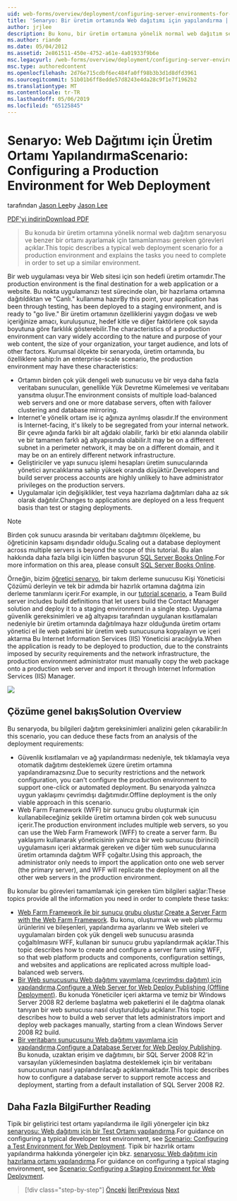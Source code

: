 ```yaml
---
uid: web-forms/overview/deployment/configuring-server-environments-for-web-deployment/scenario-configuring-a-production-environment-for-web-deployment
title: 'Senaryo: Bir üretim ortamında Web dağıtımı için yapılandırma | Microsoft Docs'
author: jrjlee
description: Bu konu, bir üretim ortamına yönelik normal web dağıtım senaryosu açıklar ve benzer bir ayarlamak için tamamlamanız gereken görevleri açıklar...
ms.author: riande
ms.date: 05/04/2012
ms.assetid: 2e861511-450e-4752-a61e-4a01933f9b6e
msc.legacyurl: /web-forms/overview/deployment/configuring-server-environments-for-web-deployment/scenario-configuring-a-production-environment-for-web-deployment
msc.type: authoredcontent
ms.openlocfilehash: 2d76e715cdbf6ec484fa0ff98b3b3d1d8dfd3961
ms.sourcegitcommit: 51b01b6ff8edde57d8243e4da28c9f1e7f1962b2
ms.translationtype: MT
ms.contentlocale: tr-TR
ms.lasthandoff: 05/06/2019
ms.locfileid: "65125845"
---
```

# <a name="scenario-configuring-a-production-environment-for-web-deployment"></a><span data-ttu-id="6e2fc-103">Senaryo: Web Dağıtımı için Üretim Ortamı Yapılandırma</span><span class="sxs-lookup"><span data-stu-id="6e2fc-103">Scenario: Configuring a Production Environment for Web Deployment</span></span>

<span data-ttu-id="6e2fc-104">tarafından [Jason Lee](https://github.com/jrjlee)</span><span class="sxs-lookup"><span data-stu-id="6e2fc-104">by [Jason Lee](https://github.com/jrjlee)</span></span>

[<span data-ttu-id="6e2fc-105">PDF'yi indirin</span><span class="sxs-lookup"><span data-stu-id="6e2fc-105">Download PDF</span></span>](https://msdnshared.blob.core.windows.net/media/MSDNBlogsFS/prod.evol.blogs.msdn.com/CommunityServer.Blogs.Components.WeblogFiles/00/00/00/63/56/8130.DeployingWebAppsInEnterpriseScenarios.pdf)

> <span data-ttu-id="6e2fc-106">Bu konuda bir üretim ortamına yönelik normal web dağıtım senaryosu ve benzer bir ortamı ayarlamak için tamamlanması gereken görevleri açıklar.</span><span class="sxs-lookup"><span data-stu-id="6e2fc-106">This topic describes a typical web deployment scenario for a production environment and explains the tasks you need to complete in order to set up a similar environment.</span></span>

<span data-ttu-id="6e2fc-107">Bir web uygulaması veya bir Web sitesi için son hedefi üretim ortamıdır.</span><span class="sxs-lookup"><span data-stu-id="6e2fc-107">The production environment is the final destination for a web application or a website.</span></span> <span data-ttu-id="6e2fc-108">Bu nokta uygulamanızı test sürecinde olan, bir hazırlama ortamına dağıtıldıktan ve "Canlı." kullanıma hazır</span><span class="sxs-lookup"><span data-stu-id="6e2fc-108">By this point, your application has been through testing, has been deployed to a staging environment, and is ready to "go live."</span></span> <span data-ttu-id="6e2fc-109">Bir üretim ortamının özelliklerini yaygın doğası ve web içeriğinize amacı, kuruluşunuz, hedef kitle ve diğer faktörlere çok sayıda boyutuna göre farklılık gösterebilir.</span><span class="sxs-lookup"><span data-stu-id="6e2fc-109">The characteristics of a production environment can vary widely according to the nature and purpose of your web content, the size of your organization, your target audience, and lots of other factors.</span></span> <span data-ttu-id="6e2fc-110">Kurumsal ölçekte bir senaryoda, üretim ortamında, bu özelliklere sahip:</span><span class="sxs-lookup"><span data-stu-id="6e2fc-110">In an enterprise-scale scenario, the production environment may have these characteristics:</span></span>

- <span data-ttu-id="6e2fc-111">Ortamın birden çok yük dengeli web sunucusu ve bir veya daha fazla veritabanı sunucuları, genellikle Yük Devretme Kümelemesi ve veritabanı yansıtma oluşur.</span><span class="sxs-lookup"><span data-stu-id="6e2fc-111">The environment consists of multiple load-balanced web servers and one or more database servers, often with failover clustering and database mirroring.</span></span>
- <span data-ttu-id="6e2fc-112">Internet'e yönelik ortam ise iç ağınıza ayrılmış olasıdır.</span><span class="sxs-lookup"><span data-stu-id="6e2fc-112">If the environment is Internet-facing, it's likely to be segregated from your internal network.</span></span> <span data-ttu-id="6e2fc-113">Bir çevre ağında farklı bir alt ağdaki olabilir, farklı bir etki alanında olabilir ve bir tamamen farklı ağ altyapısında olabilir.</span><span class="sxs-lookup"><span data-stu-id="6e2fc-113">It may be on a different subnet in a perimeter network, it may be on a different domain, and it may be on an entirely different network infrastructure.</span></span>
- <span data-ttu-id="6e2fc-114">Geliştiriciler ve yapı sunucu işlemi hesapları üretim sunucularında yönetici ayrıcalıklarına sahip yüksek oranda düşüktür.</span><span class="sxs-lookup"><span data-stu-id="6e2fc-114">Developers and build server process accounts are highly unlikely to have administrator privileges on the production servers.</span></span>
- <span data-ttu-id="6e2fc-115">Uygulamalar için değişiklikler, test veya hazırlama dağıtımları daha az sık olarak dağıtılır.</span><span class="sxs-lookup"><span data-stu-id="6e2fc-115">Changes to applications are deployed on a less frequent basis than test or staging deployments.</span></span>

> [!NOTE]
> <span data-ttu-id="6e2fc-116">Birden çok sunucu arasında bir veritabanı dağıtımını ölçekleme, bu öğreticinin kapsamı dışındadır olduğu.</span><span class="sxs-lookup"><span data-stu-id="6e2fc-116">Scaling out a database deployment across multiple servers is beyond the scope of this tutorial.</span></span> <span data-ttu-id="6e2fc-117">Bu alan hakkında daha fazla bilgi için lütfen başvurun [SQL Server Books Online](https://technet.microsoft.com/library/ms130214.aspx).</span><span class="sxs-lookup"><span data-stu-id="6e2fc-117">For more information on this area, please consult [SQL Server Books Online](https://technet.microsoft.com/library/ms130214.aspx).</span></span>

<span data-ttu-id="6e2fc-118">Örneğin, bizim [öğretici senaryo](../deploying-web-applications-in-enterprise-scenarios/enterprise-web-deployment-scenario-overview.md), bir takım derleme sunucusu Kişi Yöneticisi Çözümü derleyin ve tek bir adımda bir hazırlık ortamına dağıtma izin derleme tanımlarını içerir.</span><span class="sxs-lookup"><span data-stu-id="6e2fc-118">For example, in our [tutorial scenario](../deploying-web-applications-in-enterprise-scenarios/enterprise-web-deployment-scenario-overview.md), a Team Build server includes build definitions that let users build the Contact Manager solution and deploy it to a staging environment in a single step.</span></span> <span data-ttu-id="6e2fc-119">Uygulama güvenlik gereksinimleri ve ağ altyapısı tarafından uygulanan kısıtlamaları nedeniyle bir üretim ortamında dağıtılmaya hazır olduğunda üretim ortamı yönetici el ile web paketini bir üretim web sunucusuna kopyalayın ve içeri aktarma Bu Internet Information Services (IIS) Yöneticisi aracılığıyla.</span><span class="sxs-lookup"><span data-stu-id="6e2fc-119">When the application is ready to be deployed to production, due to the constraints imposed by security requirements and the network infrastructure, the production environment administrator must manually copy the web package onto a production web server and import it through Internet Information Services (IIS) Manager.</span></span>

![](scenario-configuring-a-production-environment-for-web-deployment/_static/image1.png)

## <a name="solution-overview"></a><span data-ttu-id="6e2fc-120">Çözüme genel bakış</span><span class="sxs-lookup"><span data-stu-id="6e2fc-120">Solution Overview</span></span>

<span data-ttu-id="6e2fc-121">Bu senaryoda, bu bilgileri dağıtım gereksinimleri analizini gelen çıkarabilir:</span><span class="sxs-lookup"><span data-stu-id="6e2fc-121">In this scenario, you can deduce these facts from an analysis of the deployment requirements:</span></span>

- <span data-ttu-id="6e2fc-122">Güvenlik kısıtlamaları ve ağ yapılandırması nedeniyle, tek tıklamayla veya otomatik dağıtımı desteklemek üzere üretim ortamına yapılandıramazsınız.</span><span class="sxs-lookup"><span data-stu-id="6e2fc-122">Due to security restrictions and the network configuration, you can't configure the production environment to support one-click or automated deployment.</span></span> <span data-ttu-id="6e2fc-123">Bu senaryoda yalnızca uygun yaklaşımı çevrimdışı dağıtımıdır.</span><span class="sxs-lookup"><span data-stu-id="6e2fc-123">Offline deployment is the only viable approach in this scenario.</span></span>
- <span data-ttu-id="6e2fc-124">Web Farm Framework (WFF) bir sunucu grubu oluşturmak için kullanabileceğiniz şekilde üretim ortamına birden çok web sunucusu içerir.</span><span class="sxs-lookup"><span data-stu-id="6e2fc-124">The production environment includes multiple web servers, so you can use the Web Farm Framework (WFF) to create a server farm.</span></span> <span data-ttu-id="6e2fc-125">Bu yaklaşımı kullanarak yöneticisinin yalnızca bir web sunucusu (birincil) uygulamasını içeri aktarmak gereken ve diğer tüm web sunucularına üretim ortamında dağıtım WFF çoğaltır.</span><span class="sxs-lookup"><span data-stu-id="6e2fc-125">Using this approach, the administrator only needs to import the application onto one web server (the primary server), and WFF will replicate the deployment on all the other web servers in the production environment.</span></span>

<span data-ttu-id="6e2fc-126">Bu konular bu görevleri tamamlamak için gereken tüm bilgileri sağlar:</span><span class="sxs-lookup"><span data-stu-id="6e2fc-126">These topics provide all the information you need in order to complete these tasks:</span></span>

- <span data-ttu-id="6e2fc-127">[Web Farm Framework ile bir sunucu grubu oluştur](configuring-a-database-server-for-web-deploy-publishing.md).</span><span class="sxs-lookup"><span data-stu-id="6e2fc-127">[Create a Server Farm with the Web Farm Framework](configuring-a-database-server-for-web-deploy-publishing.md).</span></span> <span data-ttu-id="6e2fc-128">Bu konu, oluşturmak ve web platformu ürünlerini ve bileşenleri, yapılandırma ayarlarını ve Web siteleri ve uygulamaları birden çok yük dengeli web sunucusu arasında çoğaltılmasını WFF, kullanan bir sunucu grubu yapılandırmak açıklar.</span><span class="sxs-lookup"><span data-stu-id="6e2fc-128">This topic describes how to create and configure a server farm using WFF, so that web platform products and components, configuration settings, and websites and applications are replicated across multiple load-balanced web servers.</span></span>
- <span data-ttu-id="6e2fc-129">[Bir Web sunucusunu Web dağıtımı yayımlama (çevrimdışı dağıtım) için yapılandırma](configuring-a-web-server-for-web-deploy-publishing-offline-deployment.md).</span><span class="sxs-lookup"><span data-stu-id="6e2fc-129">[Configure a Web Server for Web Deploy Publishing (Offline Deployment)](configuring-a-web-server-for-web-deploy-publishing-offline-deployment.md).</span></span> <span data-ttu-id="6e2fc-130">Bu konuda Yöneticiler içeri aktarma ve temiz bir Windows Server 2008 R2 derleme başlatma web paketlerini el ile dağıtma olanak tanıyan bir web sunucusu nasıl oluşturulduğu açıklanır.</span><span class="sxs-lookup"><span data-stu-id="6e2fc-130">This topic describes how to build a web server that lets administrators import and deploy web packages manually, starting from a clean Windows Server 2008 R2 build.</span></span>
- <span data-ttu-id="6e2fc-131">[Bir veritabanı sunucusunu Web dağıtımı yayımlama için yapılandırma](configuring-a-database-server-for-web-deploy-publishing.md).</span><span class="sxs-lookup"><span data-stu-id="6e2fc-131">[Configure a Database Server for Web Deploy Publishing](configuring-a-database-server-for-web-deploy-publishing.md).</span></span> <span data-ttu-id="6e2fc-132">Bu konuda, uzaktan erişim ve dağıtımını, bir SQL Server 2008 R2'in varsayılan yüklemesinden başlatma desteklemek için bir veritabanı sunucusunun nasıl yapılandırılacağı açıklanmaktadır.</span><span class="sxs-lookup"><span data-stu-id="6e2fc-132">This topic describes how to configure a database server to support remote access and deployment, starting from a default installation of SQL Server 2008 R2.</span></span>

## <a name="further-reading"></a><span data-ttu-id="6e2fc-133">Daha Fazla Bilgi</span><span class="sxs-lookup"><span data-stu-id="6e2fc-133">Further Reading</span></span>

<span data-ttu-id="6e2fc-134">Tipik bir geliştirici test ortamı yapılandırma ile ilgili yönergeler için bkz [senaryosu: Web dağıtımı için bir Test Ortamı yapılandırma](scenario-configuring-a-test-environment-for-web-deployment.md).</span><span class="sxs-lookup"><span data-stu-id="6e2fc-134">For guidance on configuring a typical developer test environment, see [Scenario: Configuring a Test Environment for Web Deployment](scenario-configuring-a-test-environment-for-web-deployment.md).</span></span> <span data-ttu-id="6e2fc-135">Tipik bir hazırlık ortamı yapılandırma hakkında yönergeler için bkz. [senaryosu: Web dağıtımı için hazırlama ortamı yapılandırma](scenario-configuring-a-staging-environment-for-web-deployment.md).</span><span class="sxs-lookup"><span data-stu-id="6e2fc-135">For guidance on configuring a typical staging environment, see [Scenario: Configuring a Staging Environment for Web Deployment](scenario-configuring-a-staging-environment-for-web-deployment.md).</span></span>

> [!div class="step-by-step"]
> <span data-ttu-id="6e2fc-136">[Önceki](scenario-configuring-a-staging-environment-for-web-deployment.md)
> [İleri](configuring-a-web-server-for-web-deploy-publishing-remote-agent.md)</span><span class="sxs-lookup"><span data-stu-id="6e2fc-136">[Previous](scenario-configuring-a-staging-environment-for-web-deployment.md)
[Next](configuring-a-web-server-for-web-deploy-publishing-remote-agent.md)</span></span>
